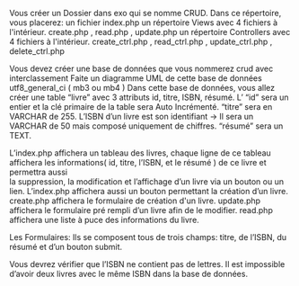 Vous créer un Dossier dans exo qui se nomme CRUD.  Dans ce répertoire, vous placerez:
 un fichier index.php
un répertoire Views  avec 4 fichiers à l'intérieur.  create.php , read.php , update.php
un répertoire Controllers  avec 4 fichiers à l'intérieur.  create_ctrl.php , read_ctrl.php , 
update_ctrl.php , delete_ctrl.php

Vous devez créer une base de données que vous nommerez crud avec interclassement
Faite un diagramme UML de cette base de données 
utf8_general_ci ( mb3 ou mb4 )
Dans cette base de données, vous allez créer une table “livre” avec 3 attributs id, titre, ISBN, 
 résumé. 
L’ “id” sera un entier et la clé primaire de la table sera Auto Incrémenté. 
“titre” sera en VARCHAR de 255.
L’ISBN d’un livre est son identifiant -> Il sera un VARCHAR de 50 mais composé uniquement de chiffres.
“résumé” sera un TEXT.

L’index.php affichera un tableau des livres, chaque ligne de ce tableau affichera les 
informations( id, titre, l’ISBN, et le résumé ) de ce livre et permettra aussi  
la suppression, la modification et l’affichage d’un livre via un bouton ou un lien.
L’index.php affichera aussi un bouton permettant la création d’un livre.
create.php affichera le  formulaire de création d'un livre.
update.php affichera le formulaire pré rempli d’un livre afin de le modifier.
read.php affichera une liste à puce des informations du livre.

Les Formulaires:   Ils se composent tous de trois champs: titre, de l’ISBN, du résumé 
et d’un bouton submit.

Vous devrez vérifier que l’ISBN ne contient pas de lettres. Il est impossible d’avoir 
deux livres avec le même ISBN dans la base de données.
